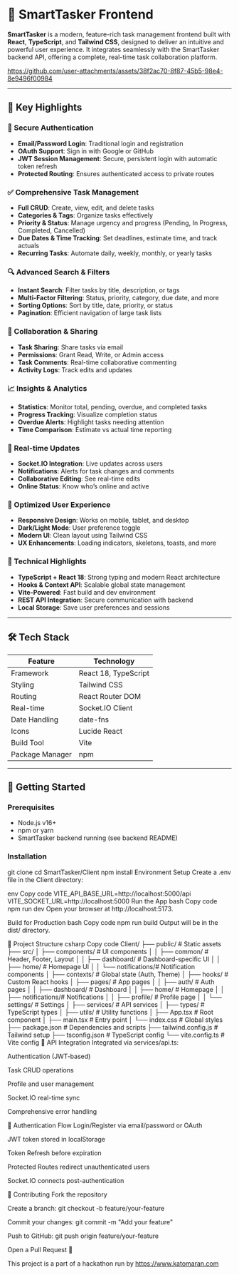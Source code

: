 # 🚀 SmartTasker Frontend

**SmartTasker** is a modern, feature-rich task management frontend built with **React**, **TypeScript**, and **Tailwind CSS**, designed to deliver an intuitive and powerful user experience. It integrates seamlessly with the SmartTasker backend API, offering a complete, real-time task collaboration platform.


https://github.com/user-attachments/assets/38f2ac70-8f87-45b5-98e4-8e9496f00984


---

## 🌟 Key Highlights

### 🔐 Secure Authentication
- **Email/Password Login**: Traditional login and registration
- **OAuth Support**: Sign in with Google or GitHub
- **JWT Session Management**: Secure, persistent login with automatic token refresh
- **Protected Routing**: Ensures authenticated access to private routes

### ✅ Comprehensive Task Management
- **Full CRUD**: Create, view, edit, and delete tasks
- **Categories & Tags**: Organize tasks effectively
- **Priority & Status**: Manage urgency and progress (Pending, In Progress, Completed, Cancelled)
- **Due Dates & Time Tracking**: Set deadlines, estimate time, and track actuals
- **Recurring Tasks**: Automate daily, weekly, monthly, or yearly tasks

### 🔍 Advanced Search & Filters
- **Instant Search**: Filter tasks by title, description, or tags
- **Multi-Factor Filtering**: Status, priority, category, due date, and more
- **Sorting Options**: Sort by title, date, priority, or status
- **Pagination**: Efficient navigation of large task lists

### 🤝 Collaboration & Sharing
- **Task Sharing**: Share tasks via email
- **Permissions**: Grant Read, Write, or Admin access
- **Task Comments**: Real-time collaborative commenting
- **Activity Logs**: Track edits and updates

### 📈 Insights & Analytics
- **Statistics**: Monitor total, pending, overdue, and completed tasks
- **Progress Tracking**: Visualize completion status
- **Overdue Alerts**: Highlight tasks needing attention
- **Time Comparison**: Estimate vs actual time reporting

### 🔔 Real-time Updates
- **Socket.IO Integration**: Live updates across users
- **Notifications**: Alerts for task changes and comments
- **Collaborative Editing**: See real-time edits
- **Online Status**: Know who’s online and active

### 🎨 Optimized User Experience
- **Responsive Design**: Works on mobile, tablet, and desktop
- **Dark/Light Mode**: User preference toggle
- **Modern UI**: Clean layout using Tailwind CSS
- **UX Enhancements**: Loading indicators, skeletons, toasts, and more

### 🔧 Technical Highlights
- **TypeScript + React 18**: Strong typing and modern React architecture
- **Hooks & Context API**: Scalable global state management
- **Vite-Powered**: Fast build and dev environment
- **REST API Integration**: Secure communication with backend
- **Local Storage**: Save user preferences and sessions

---

## 🛠️ Tech Stack

| Feature         | Technology                 |
|-----------------|----------------------------|
| Framework       | React 18, TypeScript       |
| Styling         | Tailwind CSS               |
| Routing         | React Router DOM           |
| Real-time       | Socket.IO Client           |
| Date Handling   | date-fns                   |
| Icons           | Lucide React               |
| Build Tool      | Vite                       |
| Package Manager | npm                        |

---

## 🚀 Getting Started

### Prerequisites
- Node.js v16+
- npm or yarn
- SmartTasker backend running (see backend README)

### Installation
git clone <repository-url>
cd SmartTasker/Client
npm install
Environment Setup
Create a .env file in the Client directory:

env
Copy code
VITE_API_BASE_URL=http://localhost:5000/api
VITE_SOCKET_URL=http://localhost:5000
Run the App
bash
Copy code
npm run dev
Open your browser at http://localhost:5173.

Build for Production
bash
Copy code
npm run build
Output will be in the dist/ directory.

📁 Project Structure
csharp
Copy code
Client/
├── public/               # Static assets
├── src/
│   ├── components/       # UI components
│   │   ├── common/       # Header, Footer, Layout
│   │   ├── dashboard/    # Dashboard-specific UI
│   │   ├── home/         # Homepage UI
│   │   └── notifications/# Notification components
│   ├── contexts/         # Global state (Auth, Theme)
│   ├── hooks/            # Custom React hooks
│   ├── pages/            # App pages
│   │   ├── auth/         # Auth pages
│   │   ├── dashboard/    # Dashboard
│   │   ├── home/         # Homepage
│   │   ├── notifications/# Notifications
│   │   ├── profile/      # Profile page
│   │   └── settings/     # Settings
│   ├── services/         # API services
│   ├── types/            # TypeScript types
│   ├── utils/            # Utility functions
│   ├── App.tsx           # Root component
│   ├── main.tsx          # Entry point
│   └── index.css         # Global styles
├── package.json          # Dependencies and scripts
├── tailwind.config.js    # Tailwind setup
├── tsconfig.json         # TypeScript config
└── vite.config.ts        # Vite config
🔗 API Integration
Integrated via services/api.ts:

Authentication (JWT-based)

Task CRUD operations

Profile and user management

Socket.IO real-time sync

Comprehensive error handling

🔄 Authentication Flow
Login/Register via email/password or OAuth

JWT token stored in localStorage

Token Refresh before expiration

Protected Routes redirect unauthenticated users

Socket.IO connects post-authentication

🤝 Contributing
Fork the repository

Create a branch: git checkout -b feature/your-feature

Commit your changes: git commit -m "Add your feature"

Push to GitHub: git push origin feature/your-feature

Open a Pull Request 🎉

This project is a part of a hackathon run by https://www.katomaran.com 

